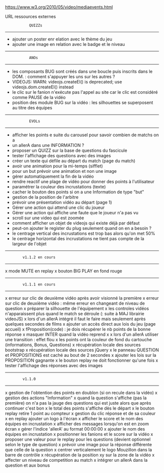 
https://www.w3.org/2010/05/video/mediaevents.html

URL ressources externes
<script src="https://code.jquery.com/jquery-3.1.1.slim.min.js"></script>
<link href="https://stackpath.bootstrapcdn.com/bootstrap/4.3.1/css/bootstrap.min.css" rel="stylesheet" type="text/css"

**************************************
               QUIZZs
**************************************
- ajouter un poster enr elation avec le thème du jeu
- ajouter une image en relation avec le badge et le niveau

**************************************
               ANOs
**************************************
- les composants BUG sont créés dans une boucle puis inscrits dans le DOM. : comment s'appuyer les uns sur les autres ?
- VIDEOJS: WARN: videojs.createEl() is deprecated; use videojs.dom.createEl() instead
- le clic sur le fanion n'exécute pas l'appel au site car le clic est considéré comme PAUSE de la vidéo
- position des module BUG sur la vidéo : les silhouettes se superposent au titre des équipes

**************************************
               EVOLs
**************************************
- afficher les points e suite du carousel pour savoir combien de matchs on a
- un allerA dans une INFORMATION ?
- proposer un QUIZZ sur la base de questions du fascicule
- tester l'affichage des questions avec des images
- créer un texte qui défile au départ du match (page du match)
- avoir une animation pour la mi-temps (sifflet)
- pour un but prévoir une animation et non une image
- gérer automatiquement la fin de la vidéo
- rendre reactif une plage de vidéo pour donner des points à l'utilisateur
- paramétrer la couleur des incrustations (texte)
- cacher le bouton des points si on a une Information de type "but"
- gestion de la position de l'arbitre
- prévoir une présentation vidéo au départ (page 1)
- Gérer une action qui attend une clic du joueur
- Gérer une action qui affiche une faute que le joueur n'a pas vu
- scroll sur une video qui est zoomée
- comment afficher un objet de videojs qui existe déjà par défaut
- peut-on ajouter le register du plug seulement quand on en a besoin ?
- le centrage vertical des incrustations est trop bas alors qu'on met 50%
- le centrage horizontal des incrustations ne tient pas compte de la largeur de l'objet

**************************************
    		v1.1.2 en cours
**************************************
x mode MUTE en replay
x bouton BIG PLAY en fond rouge


**************************************
    		v1.1.1 en cours
**************************************
x erreur sur clic de deuxième vidéo après avoir visionné la première
x erreur sur clic de deuxième vidéo : même erreur en changeant de niveau de question
x préparer la silhouette de l'équipement
x les controles vidéos n'apparaissent plus quand le match se déroule (: suite à MAJ librairie videoJS)
x lors d'un allerA intégré il faut le faire mais seulement après quelques secondes de films
x ajouter un accès direct aux lois du jeu (page accueil)
x fProposition(code) : je dois récupérer le nb points de la bonne réponse
x masquer INTER quand la vidéo reprend
x x lors d'un allerA utiliser une transition : effet flou
x les points ont la couleur de fond du cartouche (informations, Bonus, Questions)
x récupération locale des sources bootstrap
x récupération locale des sources jQuery 
x le panneau QUESTION et PROPOSITIONS est caché au bout de 2 secondes
x ajouter les lois sur la PROPOSITION gagnante
x le bouton replay ne doit fonctionner qu'une fois
x tester l'affichage des réponses avec des images

**************************************
            v1.1.0
**************************************
x gestion de l'obtention des points en doublon (si on recule dans la vidéo)
x gestion des actions "Information"
x quand la question s'affiche (pas la première) on n'a pas la jauge des questions qui est juste alors que après continuer c'est bon
x le total des points s'affiche dès le départ
x le bouton replay retire 1 point au compteur
x gestion du clic réponse et de sa couleur
x en replay ajouter un logo à l'écran
x afficher le score et le nom des équipes en incrustation
x afficher des messages lorsqu'on est en zoom écran
x gérer l'indice 'allerA' au format 00:00:00
x ajouter le nom des équipes en incrustation
x positionner les fanions et le score sur la vidéo
x proposer une valeur pour le replay pour les questions (devient optionnel selon le type de question)
x prévoir une image pour la réponse différente que celle de la question
x centrer verticalement le logo Mouzillon dans la barre de contrôle
x récupération de la position xy sur la zone de la vidéo
x affecter un niveau de competition au match
x intégrer un allerA dans la question et aux bonus